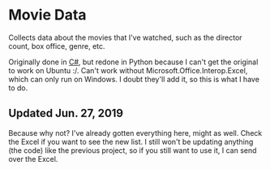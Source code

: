 # Movie Data

Collects data about the movies that I've watched, such as the director count, box office, genre, etc.

Originally done in [C#](https://github.com/rzhou10/Movie-Data), but redone in Python because I can't get the original to work on Ubuntu :/. Can't work without Microsoft.Office.Interop.Excel, which can only run on Windows. I doubt they'll add it, so this is what I have to do.

## Updated Jun. 27, 2019

Because why not? I've already gotten everything here, might as well. Check the Excel if you want to see the new list. I still won't be updating anything (the code) like the previous project, so if you still want to use it, I can send over the Excel.